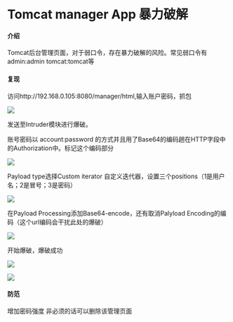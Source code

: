 # Tomcat manager App 暴力破解

#### 介绍
Tomcat后台管理页面，对于弱口令，存在暴力破解的风险。常见弱口令有 admin:admin tomcat:tomcat等

#### 复现
访问http://192.168.0.105:8080/manager/html,输入账户密码，抓包

![](https://github.com/saiyanlee/Record/blob/master/Sys/Tomcat/Tomcat%20manager%20App%20%E6%9A%B4%E5%8A%9B%E7%A0%B4%E8%A7%A3/images/1.png)

发送至Intruder模块进行爆破。

账号密码以 account:password 的方式并且用了Base64的编码趟在HTTP字段中的Authorization中。标记这个编码部分

![](https://github.com/saiyanlee/Record/blob/master/Sys/Tomcat/Tomcat%20manager%20App%20%E6%9A%B4%E5%8A%9B%E7%A0%B4%E8%A7%A3/images/2.png)

Payload type选择Custom iterator
自定义迭代器，设置三个positions（1是用户名；2是冒号；3是密码）

![](https://github.com/saiyanlee/Record/blob/master/Sys/Tomcat/Tomcat%20manager%20App%20%E6%9A%B4%E5%8A%9B%E7%A0%B4%E8%A7%A3/images/3.png)

在Payload Processing添加Base64-encode，还有取消Palyload Encoding的编码（这个url编码会干扰此处的爆破）

![](https://github.com/saiyanlee/Record/blob/master/Sys/Tomcat/Tomcat%20manager%20App%20%E6%9A%B4%E5%8A%9B%E7%A0%B4%E8%A7%A3/images/4.png)

开始爆破，爆破成功

![](https://github.com/saiyanlee/Record/blob/master/Sys/Tomcat/Tomcat%20manager%20App%20%E6%9A%B4%E5%8A%9B%E7%A0%B4%E8%A7%A3/images/5.png)

![](https://github.com/saiyanlee/Record/blob/master/Sys/Tomcat/Tomcat%20manager%20App%20%E6%9A%B4%E5%8A%9B%E7%A0%B4%E8%A7%A3/images/6.png)

#### 防范
增加密码强度
非必须的话可以删除该管理页面